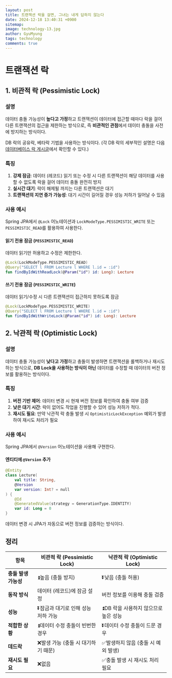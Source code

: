 ```yaml
---
layout:	post
title: 트랜잭션 락을 걸면, 그녀는 내게 답하지 않는다
date: 2024-12-18 13:40:31 +0900
sitemap: 
image: technology-13.jpg
author: GyuMyung
tags: technology
comments: true
---
```


# 트랜잭션 락
## 1. 비관적 락 (Pessimistic Lock)
### 설명
데이터 충돌 가능성이 **높다고 가정**하고 트랜잭션이 데이터에 접근할 때마다 락을 걸어 다른 트랜잭션의 접근을 제한하는 방식으로, 즉 **비관적인 관점**에서 데이터 충돌을 사전에 방지하는 방식이다.

DB 락의 공유락, 베타락 기법을 사용하는 방식이다. (각 DB 락의 세부적인 설명은 다음 [데이터베이스 락 게시글](https://lgm1007.github.io/2025/01/08/Database-Lock/)에서 확인할 수 있다.)

### 특징
1. **강제 잠금**: 데이터 (레코드) 읽기 또는 수정 시 다른 트랜잭션이 해당 데이터를 사용할 수 없도록 락을 걸어 데이터 충돌 완전히 방지
2. **실시간 대기**: 락이 해제될 까지는 다른 트랜잭션은 대기
3. **트랜잭션의 지연 증가 가능성**: 대기 시간이 길어질 경우 성능 저하가 일어날 수 있음

### 사용 예시
Spring JPA에서 `@Lock` 어노테이션과 `LockModeType.PESSIMISTIC_WRITE` 또는 `PESSIMISTIC_READ`를 활용하여 사용한다.

#### 읽기 전용 잠금 (`PESSIMISTIC_READ`)
데이터 읽기만 허용하고 수정은 제한한다.

```kotlin
@Lock(LockModeType.PESSIMISTIC_READ)
@Query("SELECT l FROM Lecture l WHERE l.id = :id")
fun findByIdWithReadLock(@Param("id") id: Long): Lecture
```

#### 쓰기 전용 잠금 (`PESSIMISTIC_WRITE`)
데이터 읽기/수정 시 다른 트랜잭션이 접근하지 못하도록 잠금

```kotlin
@Lock(LockModeType.PESSIMISTIC_WRITE)
@Query("SELECT l FROM Lecture l WHERE l.id = :id")
fun findByIdWithWriteLock(@Param("id") id: Long): Lecture
```

## 2. 낙관적 락 (Optimistic Lock)
### 설명
데이터 충돌 가능성이 **낮다고 가정**하고 충돌이 발생하면 트랜잭션을 롤백하거나 재시도하는 방식으로, **DB Lock을 사용하는 방식이 아닌** 데이터를 수정할 때 데이터의 버전 정보를 활용하는 방식이다.

### 특징
1. **버전 기반 제어**: 데이터 변경 시 현재 버전 정보를 확인하여 충돌 여부 검증
2. **낮은 대기 시간**: 락이 없어도 작업을 진행할 수 있어 성능 저하가 적다.
3. **재시도 필요**: 만약 낙관적 락 충돌 발생 시 `OptimisticLockException` 예외가 발생하여 재시도 처리가 필요

### 사용 예시
Spring JPA에서 `@Version` 어노테이션을 사용해 구현한다.

#### 엔티티에 `@Version` 추가
```kotlin
@Entity
class Lecture(
    val title: String,
    @Version
    var version: Int? = null
) {
    @Id
    @GeneratedValue(strategy = GenerationType.IDENTITY)
    var id: Long = 0
}
```

데이터 변경 시 JPA가 자동으로 버전 정보를 검증하는 방식이다.

## 정리

| 항목            | 비관적 락 (Pessimistic Lock) | 낙관적 락 (Optimistic Lock) |
|---------------|--------------------------|-------------------------|
| **충돌 발생 가능성** | ⏫높음 (충돌 방지)              | ⏬낮음 (충돌 허용)             |
| **동작 방식**     | 데이터 (레코드)에 잠금 설정         | 버전 정보를 이용해 충돌 검증        |
| **성능**        | ⏬잠금과 대기로 인해 성능 저하 가능      | ⏫DB 락을 사용하지 않으므로 높은 성능   |
| **적합한 상황**    | ⏫데이터 수정 충돌이 빈번한 경우        | ⏬데이터 수정 충돌이 드문 경우        |
| **데드락**       | ❌발생 가능 (충돌 시 대기하기 때문)    | ✅발생하지 않음 (충돌 시 예외 발생)   |
| **재시도 필요**    | ❌없음                      | ✅충돌 발생 시 재시도 처리 필요      |
